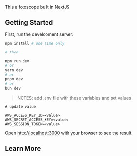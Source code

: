 This a fotoscope built in NextJS

## Getting Started

First, run the development server:

```bash
npm install # one time only

# then

npm run dev
# or
yarn dev
# or
pnpm dev
# or
bun dev
```

> NOTES: add .env file with these variables and set values

```
# update value

AWS_ACCESS_KEY_ID=<value>
AWS_SECRET_ACCESS_KEY=<value>
AWS_SESSION_TOKEN=<value>

```

Open [http://localhost:3000](http://localhost:3000) with your browser to see the result.

## Learn More
